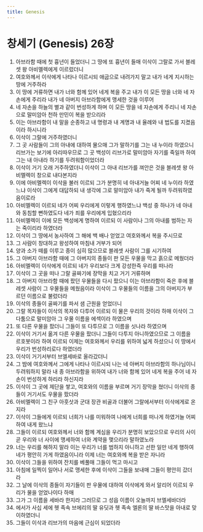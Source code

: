 ```yaml
---
title: Genesis
---
```


# 창세기 (Genesis) 26장
1. 아브라함 때에 첫 흉년이 들었더니 그 땅에 또 흉년이 들매 이삭이 그랄로 가서 블레셋 왕 아비멜렉에게 이르렀더니
1. 여호와께서 이삭에게 나타나 이르시되 애굽으로 내려가지 말고 내가 네게 지시하는 땅에 거주하라
1. 이 땅에 거류하면 내가 너와 함께 있어 네게 복을 주고 내가 이 모든 땅을 너와 네 자손에게 주리라 내가 네 아버지 아브라함에게 맹세한 것을 이루어
1. 네 자손을 하늘의 별과 같이 번성하게 하며 이 모든 땅을 네 자손에게 주리니 네 자손으로 말미암아 천하 만민이 복을 받으리라
1. 이는 아브라함이 내 말을 순종하고 내 명령과 내 계명과 내 율례와 내 법도를 지켰음이라 하시니라
1. 이삭이 그랄에 거주하였더니
1. 그 곳 사람들이 그의 아내에 대하여 물으매 그가 말하기를 그는 내 누이라 하였으니 리브가는 보기에 아리따우므로 그 곳 백성이 리브가로 말미암아 자기를 죽일까 하여 그는 내 아내라 하기를 두려워함이었더라
1. 이삭이 거기 오래 거주하였더니 이삭이 그 아내 리브가를 껴안은 것을 블레셋 왕 아비멜렉이 창으로 내다본지라
1. 이에 아비멜렉이 이삭을 불러 이르되 그가 분명히 네 아내거늘 어찌 네 누이라 하였느냐 이삭이 그에게 대답하되 내 생각에 그로 말미암아 내가 죽게 될까 두려워하였음이로라
1. 아비멜렉이 이르되 네가 어찌 우리에게 이렇게 행하였느냐 백성 중 하나가 네 아내와 동침할 뻔하였도다 네가 죄를 우리에게 입혔으리라
1. 아비멜렉이 이에 모든 백성에게 명하여 이르되 이 사람이나 그의 아내를 범하는 자는 죽이리라 하였더라
1. 이삭이 그 땅에서 농사하여 그 해에 백 배나 얻었고 여호와께서 복을 주시므로
1. 그 사람이 창대하고 왕성하여 마침내 거부가 되어
1. 양과 소가 떼를 이루고 종이 심히 많으므로 블레셋 사람이 그를 시기하여
1. 그 아버지 아브라함 때에 그 아버지의 종들이 판 모든 우물을 막고 흙으로 메웠더라
1. 아비멜렉이 이삭에게 이르되 네가 우리보다 크게 강성한즉 우리를 떠나라
1. 이삭이 그 곳을 떠나 그랄 골짜기에 장막을 치고 거기 거류하며
1. 그 아버지 아브라함 때에 팠던 우물들을 다시 팠으니 이는 아브라함이 죽은 후에 블레셋 사람이 그 우물들을 메웠음이라 이삭이 그 우물들의 이름을 그의 아버지가 부르던 이름으로 불렀더라
1. 이삭의 종들이 골짜기를 파서 샘 근원을 얻었더니
1. 그랄 목자들이 이삭의 목자와 다투어 이르되 이 물은 우리의 것이라 하매 이삭이 그 다툼으로 말미암아 그 우물 이름을 에섹이라 하였으며
1. 또 다른 우물을 팠더니 그들이 또 다투므로 그 이름을 싯나라 하였으며
1. 이삭이 거기서 옮겨 다른 우물을 팠더니 그들이 다투지 아니하였으므로 그 이름을 르호봇이라 하여 이르되 이제는 여호와께서 우리를 위하여 넓게 하셨으니 이 땅에서 우리가 번성하리로다 하였더라
1. 이삭이 거기서부터 브엘세바로 올라갔더니
1. 그 밤에 여호와께서 그에게 나타나 이르시되 나는 네 아버지 아브라함의 하나님이니 두려워하지 말라 내 종 아브라함을 위하여 내가 너와 함께 있어 네게 복을 주어 네 자손이 번성하게 하리라 하신지라
1. 이삭이 그 곳에 제단을 쌓고, 여호와의 이름을 부르며 거기 장막을 쳤더니 이삭의 종들이 거기서도 우물을 팠더라
1. 아비멜렉이 그 친구 아훗삿과 군대 장관 비골과 더불어 그랄에서부터 이삭에게로 온지라
1. 이삭이 그들에게 이르되 너희가 나를 미워하여 나에게 너희를 떠나게 하였거늘 어찌하여 내게 왔느냐
1. 그들이 이르되 여호와께서 너와 함께 계심을 우리가 분명히 보았으므로 우리의 사이 곧 우리와 너 사이에 맹세하여 너와 계약을 맺으리라 말하였노라
1. 너는 우리를 해하지 말라 이는 우리가 너를 범하지 아니하고 선한 일만 네게 행하여 네가 평안히 가게 하였음이니라 이제 너는 여호와께 복을 받은 자니라
1. 이삭이 그들을 위하여 잔치를 베풀매 그들이 먹고 마시고
1. 아침에 일찍이 일어나 서로 맹세한 후에 이삭이 그들을 보내매 그들이 평안히 갔더라
1. 그 날에 이삭의 종들이 자기들이 판 우물에 대하여 이삭에게 와서 알리어 이르되 우리가 물을 얻었나이다 하매
1. 그가 그 이름을 세바라 한지라 그러므로 그 성읍 이름이 오늘까지 브엘세바더라
1. 에서가 사십 세에 헷 족속 브에리의 딸 유딧과 헷 족속 엘론의 딸 바스맛을 아내로 맞이하였더니
1. 그들이 이삭과 리브가의 마음에 근심이 되었더라